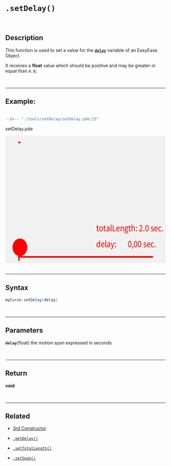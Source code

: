 # **`.setDelay()`**

<br>

## Description

This function is used to set a value for the [**`delay`**](../globalParameters.md#delay) variable of an EasyEase Object.

It receives a **float** value which should be positive and may be greater or equal than `0.0`;

<br>

---

## Example:

```java hl_lines="22-26"  title="setDelay.pde"

--8<-- "./tools/setDelay/setDelay.pde:23"

```

<div class="exampleWindow">
  <div class="title">
      <div class="dot red"></div>
      <div class="dot amber"></div>
      <div class="dot green"></div>
        <p >setDelay.pde</p>
  </div>

<img src="../images/tools/setDelay.gif" alt="setDelay" width="600" height="400">

</div>

<br>

---

## Syntax

```java
myCurve.setDelay(delay)

```
<br>

---

## Parameters

**`delay`**(float)  the motion span expressed in seconds

<br>

---

## Return

**void**

<br>

---

## Related


- [3rd Constructor](../constructors.md#constructor-3---with-exponential-intensity-and-time-related-parameters)

- [`.getDelay()`](../tools/getDelay.md)

- [`.setTotalLength()`](../tools/setTotalLength.md)

- [`.setSpan()`](../tools/setSpan.md)

<br>
